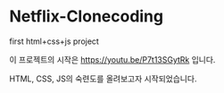 # Netflix-Clonecoding
first html+css+js project

이 프로젝트의 시작은 https://youtu.be/P7t13SGytRk 입니다.

HTML, CSS, JS의 숙련도를 올려보고자 시작되었습니다.
